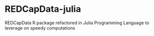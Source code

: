 # REDCapData-julia
REDCapData R package refactored in Julia Programming Language to leverage on speedy computations 
